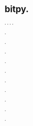 # bitpy.
.
.
.
.












.






















































.
























.



























.

















































































.































































.































































































.















.


































































.











.
